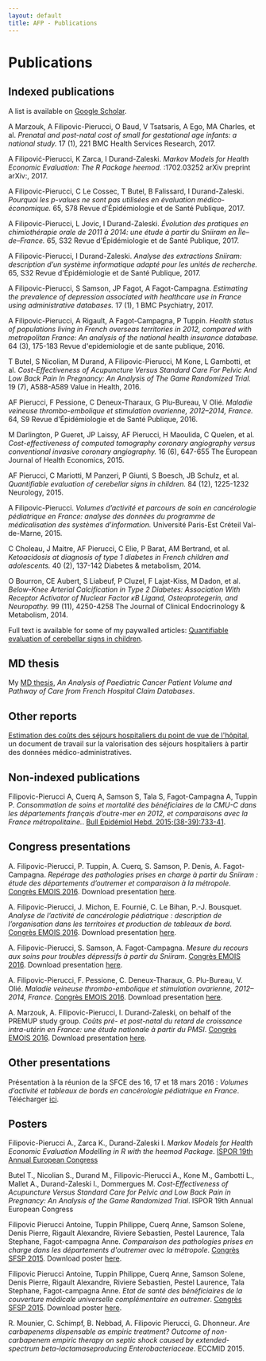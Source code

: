 ```yaml
---
layout: default
title: AFP - Publications
---
```


# Publications

## Indexed publications

A list is available on [Google Scholar](https://scholar.google.com/citations?user=F-6yCr0AAAAJ).

A Marzouk, A Filipovic-Pierucci, O Baud, V Tsatsaris, A Ego, MA Charles, et al. *Prenatal and post-natal cost of small for gestational age infants: a national study.* 17 (1), 221 BMC Health Services Research, 2017.

A Filipović-Pierucci, K Zarca, I Durand-Zaleski. *Markov Models for Health Economic Evaluation: The R Package heemod.* :1702.03252 arXiv preprint arXiv:, 2017.

A Filipovic-Pierucci, C Le Cossec, T Butel, B Falissard, I Durand-Zaleski. *Pourquoi les p-values ne sont pas utilisées en évaluation médico-économique.* 65, S78 Revue d'Épidémiologie et de Santé Publique, 2017.

A Filipovic-Pierucci, L Jovic, I Durand-Zaleski. *Évolution des pratiques en chimiothérapie orale de 2011 à 2014: une étude à partir du Sniiram en Île–de–France.* 65, S32 Revue d'Épidémiologie et de Santé Publique, 2017.

A Filipovic-Pierucci, I Durand-Zaleski. *Analyse des extractions Sniiram: description d’un système informatique adapté pour les unités de recherche.* 65, S32 Revue d'Épidémiologie et de Santé Publique, 2017.

A Filipovic-Pierucci, S Samson, JP Fagot, A Fagot-Campagna. *Estimating the prevalence of depression associated with healthcare use in France using administrative databases.* 17 (1), 1 BMC Psychiatry, 2017.

A Filipovic-Pierucci, A Rigault, A Fagot-Campagna, P Tuppin. *Health status of populations living in French overseas territories in 2012, compared with metropolitan France: An analysis of the national health insurance database.* 64 (3), 175-183 Revue d'epidemiologie et de sante publique, 2016.

T Butel, S Nicolian, M Durand, A Filipovic-Pierucci, M Kone, L Gambotti, et al. *Cost-Effectiveness of Acupuncture Versus Standard Care For Pelvic And Low Back Pain In Pregnancy: An Analysis of The Game Randomized Trial.* 19 (7), A588-A589 Value in Health, 2016.

AF Pierucci, F Pessione, C Deneux-Tharaux, G Plu-Bureau, V Olié. *Maladie veineuse thrombo-embolique et stimulation ovarienne, 2012–2014, France.* 64, S9 Revue d'Épidémiologie et de Santé Publique, 2016.

M Darlington, P Gueret, JP Laissy, AF Pierucci, H Maoulida, C Quelen, et al. *Cost-effectiveness of computed tomography coronary angiography versus conventional invasive coronary angiography.* 16 (6), 647-655 The European Journal of Health Economics, 2015.

AF Pierucci, C Mariotti, M Panzeri, P Giunti, S Boesch, JB Schulz, et al. *Quantifiable evaluation of cerebellar signs in children.* 84 (12), 1225-1232 Neurology, 2015.

A Filipovic-Pierucci. *Volumes d’activité et parcours de soin en cancérologie pédiatrique en France: analyse des données du programme de médicalisation des systèmes d’information.*  Université Paris-Est Créteil Val-de-Marne, 2015.

C Choleau, J Maitre, AF Pierucci, C Elie, P Barat, AM Bertrand, et al. *Ketoacidosis at diagnosis of type 1 diabetes in French children and adolescents.* 40 (2), 137-142 Diabetes & metabolism, 2014.

O Bourron, CE Aubert, S Liabeuf, P Cluzel, F Lajat-Kiss, M Dadon, et al. *Below-Knee Arterial Calcification in Type 2 Diabetes: Association With Receptor Activator of Nuclear Factor κB Ligand, Osteoprotegerin, and Neuropathy.* 99 (11), 4250-4258 The Journal of Clinical Endocrinology & Metabolism, 2014.

Full text is available for some of my paywalled articles: [Quantifiable evaluation of cerebellar signs in children](https://pierucci.github.io/fulltext/neuro).

## MD thesis

My [MD thesis](https://hal.archives-ouvertes.fr/tel-01290402), *An Analysis of Paediatric Cancer Patient Volume and Pathway of Care from French Hospital Claim Databases*.

## Other reports

[Estimation des coûts des séjours hospitaliers du point de vue de l'hôpital](https://pierucci.github.io/fulltext/encc), un document de travail sur la valorisation des séjours hospitaliers à partir des données médico-administratives.

## Non-indexed publications

Filipovic-Pierucci A, Cuerq A, Samson S, Tala S, Fagot-Campagna A, Tuppin P. 
*Consommation de soins et mortalité des bénéficiaires de la CMU-C dans les départements français d’outre-mer en 2012, et comparaisons avec la France métropolitaine.*. 
[Bull Epidémiol Hebd. 2015;(38-39):733-41](http://www.invs.sante.fr/beh/2015/38-39/2015_38-39_4.html).

## Congress presentations

A. Filipovic-Pierucci, P. Tuppin, A. Cuerq, S. Samson, P. Denis, A. Fagot-Campagna. 
*Repérage des pathologies prises en charge à partir du Sniiram : étude des départements d’outremer et comparaison à la métropole*. 
[Congrès EMOIS 2016](http://www.sciencedirect.com/science/article/pii/S0398762016000821). Download presentation [here](/docs/pres_emois_dom.pdf).

A. Filipovic-Pierucci, J. Michon, E. Fournié, C. Le Bihan, P.-J. Bousquet. 
*Analyse de l’activité de cancérologie pédiatrique : description de l’organisation dans les territoires et production de tableaux de bord*. 
[Congrès EMOIS 2016](http://www.sciencedirect.com/science/article/pii/S0398762016000651). Download presentation [here](/docs/pres_emois_cancero_pedia.pdf).

A. Filipovic-Pierucci, S. Samson, A. Fagot-Campagna. 
*Mesure du recours aux soins pour troubles dépressifs à partir du Sniiram*. 
[Congrès EMOIS 2016](http://www.sciencedirect.com/science/article/pii/S0398762016000559). Download presentation [here](/docs/pres_emois_dep.pdf).

A. Filipovic-Pierucci, F. Pessione, C. Deneux-Tharaux, G. Plu-Bureau, V. Olié. 
*Maladie veineuse thrombo-embolique et stimulation ovarienne, 2012–2014, France*. 
[Congrès EMOIS 2016](http://www.sciencedirect.com/science/article/pii/S0398762016000365). Download presentation [here](/docs/pres_emois_amp_mtev.pdf).

A. Marzouk, A. Filipovic-Pierucci, I. Durand-Zaleski, on behalf of the PREMUP study group. 
*Coûts pré- et post-natal du retard de croissance intra-utérin en France: une étude nationale à partir du PMSI*. 
[Congrès EMOIS 2016](http://www.sciencedirect.com/science/article/pii/S0398762016000250). Download presentation [here](/docs/pres_emois_rciu.pdf).

## Other presentations

Présentation à la réunion de la SFCE des 16, 17 et 18 mars 2016 : *Volumes d’activité et tableaux de bords en cancérologie pédiatrique en France*. Télécharger [ici](/docs/pres_sfce_20160317.pdf).

## Posters

Filipovic-Pierucci A., Zarca K., Durand-Zaleski I.
*Markov Models for Health Economic Evaluation Modelling in R with the heemod Package*.
[ISPOR 19th Annual European Congress](http://www.ispor.org/ScientificPresentationsDatabase/Presentation/68456)

Butel T., Nicolian S., Durand M., Filipovic-Pierucci A., Kone M., Gambotti L., Mallet A., Durand-Zaleski I., Dommergues M.
*Cost-Effectiveness of Acupuncture Versus Standard Care for Pelvic and Low Back Pain in Pregnancy: An Analysis of the Game Randomized Trial*.
ISPOR 19th Annual European Congress

Filipovic Pierucci Antoine, Tuppin Philippe, Cuerq Anne, Samson Solene, Denis Pierre, Rigault Alexandre, Riviere Sebastien, Pestel Laurence, Tala Stephane, Fagot-campagna Anne. 
*Comparaison des pathologies prises en charge dans les départements d'outremer avec la métropole*. 
[Congrès SFSP 2015](http://www.sfsp.fr/manifestations/congres2015/donnees/articles_mc/fs_mc136_session34_art01.htm). Download poster [here](/docs/poster_dom_carto.pdf).

Filipovic Pierucci Antoine, Tuppin Philippe, Cuerq Anne, Samson Solene, Denis Pierre, Rigault Alexandre, Riviere Sebastien, Pestel Laurence, Tala Stephane, Fagot-campagna Anne. 
*Etat de santé des bénéficiaires de la couverture médicale universelle complémentaire en outremer*. 
[Congrès SFSP 2015](http://www.sfsp.fr/manifestations/congres2015/donnees/articles_mc/fs_mc72_session45_art04.htm). Download poster [here](/docs/poster_dom_cmuc.pdf).

R. Mounier, C. Schimpf, B. Nebbad, A. Filipovic Pierucci, G. Dhonneur. 
*Are carbapenems dispensable as empiric treatment? Outcome of non-carbapenem empiric therapy on septic shock caused by extended-spectrum beta-lactamaseproducing Enterobacteriaceae*. 
ECCMID 2015.

